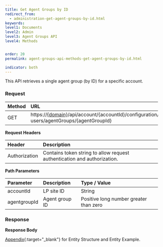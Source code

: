 ```yaml
---
title: Get Agent Groups by ID
redirect_from:
  - administration-get-agent-groups-by-id.html
keywords:
level1: Documents
level2: Admin
level3: Agent Groups API
level4: Methods


order: 20
permalink: agent-groups-api-methods-get-agent-groups-by-id.html

indicator: both
---
```


This API retrieves a single agent group (by ID) for a specific account.

### Request

 |Method | URL |
| :-------- | :----- |
 |GET | https://[{domain}](https://developers.liveperson.com/agent-domain-domain-api.html)/api/account/{accountId}/configuration/le-users/agentGroups/{agentGroupId} |

**Request Headers**

| Header | Description |
| :-------- | :------------ |
| Authorization | Contains token string to allow request authentication and authorization. |

**Path Parameters**

 |Parameter | Description | Type / Value |
| :----------- | :------------- | :------------- |
|accountId | LP site ID | String  |
 |agentgroupId | Agent group ID | Positive long number greater than zero |

### Response

**Response Body**

[Appendix](administration-agent-groups-appendix.html){:target="_blank"} for Entity Structure and Entity Example.
